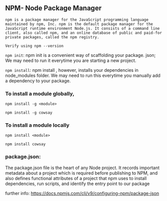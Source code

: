 ## NPM- Node Package Manager
	npm is a package manager for the JavaScript programming language maintained by npm, Inc. npm is the default package manager for the JavaScript runtime environment Node.js. It consists of a command line client, also called npm, and an online database of public and paid-for private packages, called the npm registry.

``` Verify using npm --version ```

``` npm init ```:
npm init is a convenient way of scaffolding your package. json; We may need to run it everytime you are starting a new project.

``` npm install ```:
npm install , however, installs your dependencies in node_modules folder. 
We may need to run this everytime you manually add a dependency to your package.

### To install a module globally,
``` npm install -g <module> ```

``` npm install -g cowsay ```

### To install a module locally
``` npm install <module> ```

``` npm install cowsay ```

### package.json:
The package.json file is the heart of any Node project. It records important metadata about a project which is required before publishing to NPM, and also defines functional attributes of a project that npm uses to install dependencies, run scripts, and identify the entry point to our package

further info: https://docs.npmjs.com/cli/v9/configuring-npm/package-json




